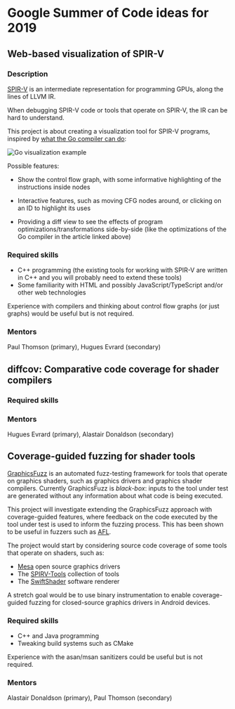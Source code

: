 # Google Summer of Code ideas for 2019

## Web-based visualization of SPIR-V

### Description

[SPIR-V](https://www.khronos.org/registry/spir-v/) is an intermediate representation for programming GPUs, along the lines
of LLVM IR.

When debugging SPIR-V code or tools that operate on SPIR-V, the IR can be hard
to understand.

This project is about creating a visualization tool for SPIR-V programs,
inspired by [what the Go compiler can
do](https://pauladamsmith.com/blog/2016/08/go-1.7-ssa.html):

![Go visualization example](https://pauladamsmith.com/images/gossa/thumb.png)

Possible features:

* Show the control flow graph, with some informative highlighting of the
  instructions inside nodes

* Interactive features, such as moving CFG nodes around, or clicking on an ID to
  highlight its uses

* Providing a diff view to see the effects of program
  optimizations/transformations side-by-side (like the optimizations of the Go
  compiler in the article linked above)

### Required skills

* C++ programming (the existing tools for working with SPIR-V are written in C++
and you will probably need to extend these tools)
* Some familiarity with HTML and possibly JavaScript/TypeScript and/or other web technologies

Experience with compilers and thinking about control flow graphs (or just graphs) would be
useful but is not required. 


### Mentors

Paul Thomson (primary), Hugues Evrard (secondary)



## diffcov: Comparative code coverage for shader compilers

### Required skills

### Mentors

Hugues Evrard (primary), Alastair Donaldson (secondary)



## Coverage-guided fuzzing for shader tools

[GraphicsFuzz](https://github.com/google/graphicsfuzz) is an automated
fuzz-testing framework for tools that operate on graphics shaders, such as
graphics drivers and graphics shader compilers.  Currently GraphicsFuzz is *black-box*:
inputs to the tool under test are generated without any information about
what code is being executed.

This project will investigate extending the GraphicsFuzz approach with
coverage-guided features, where feedback on the code executed by the tool
under test is used to inform the fuzzing process.  This has been shown to be
useful in fuzzers such as [AFL](http://lcamtuf.coredump.cx/afl/).

The project would start by considering source code coverage of some tools that
operate on shaders, such as:

* [Mesa](https://www.mesa3d.org/) open source graphics drivers
* The [SPIRV-Tools](https://github.com/KhronosGroup/SPIRV-Tools) collection of tools
* The [SwiftShader](https://github.com/google/swiftshader) software renderer

A stretch goal would be to use binary instrumentation to enable coverage-guided
fuzzing for closed-source graphics drivers in Android devices.

### Required skills

* C++ and Java programming
* Tweaking build systems such as CMake

Experience with the asan/msan sanitizers could be useful but is not required.


### Mentors

Alastair Donaldson (primary), Paul Thomson (secondary)
